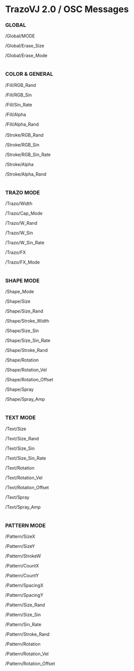 # TrazoVJ 2.0 / OSC Messages

### GLOBAL
/Global/MODE

/Global/Erase_Size

/Global/Erase_Mode
<br><br>
### COLOR & GENERAL
/Fill/RGB_Rand

/Fill/RGB_Sin

/Fill/Sin_Rate

/Fill/Alpha

/Fill/Alpha_Rand
<br><br>
/Stroke/RGB_Rand

/Stroke/RGB_Sin

/Stroke/RGB_Sin_Rate

/Stroke/Alpha

/Stroke/Alpha_Rand
<br><br>
### TRAZO MODE
/Trazo/Width

/Trazo/Cap_Mode

/Trazo/W_Rand

/Trazo/W_Sin

/Trazo/W_Sin_Rate

/Trazo/FX

/Trazo/FX_Mode
<br><br>
### SHAPE MODE
/Shape_Mode

/Shape/Size

/Shape/Size_Rand

/Shape/Stroke_Width

/Shape/Size_Sin

/Shape/Size_Sin_Rate

/Shape/Stroke_Rand

/Shape/Rotation

/Shape/Rotation_Vel

/Shape/Rotation_Offset

/Shape/Spray

/Shape/Spray_Amp
<br><br>
### TEXT MODE
/Text/Size

/Text/Size_Rand

/Text/Size_Sin

/Text/Size_Sin_Rate

/Text/Rotation

/Text/Rotation_Vel

/Text/Rotation_Offset

/Text/Spray

/Text/Spray_Amp
<br><br>
### PATTERN MODE
/Pattern/SizeX

/Pattern/SizeY

/Pattern/StrokeW

/Pattern/CountX

/Pattern/CountY

/Pattern/SpacingX

/Pattern/SpacingY

/Pattern/Size_Rand

/Pattern/Size_Sin

/Pattern/Sin_Rate

/Pattern/Stroke_Rand

/Pattern/Rotation

/Pattern/Rotation_Vel

/Pattern/Rotation_Offset
